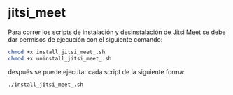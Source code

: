 # jitsi_meet

Para correr los scripts de instalación y desinstalación de Jitsi Meet 
se debe dar permisos de ejecución con el siguiente comando:

```sh
chmod +x install_jitsi_meet_.sh
chmod +x uninstall_jitsi_meet_.sh
```

después se puede ejecutar cada script de la siguiente forma: 

```sh
./install_jitsi_meet_.sh
```


